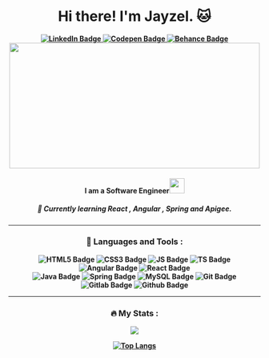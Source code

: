 <div id="header" align="center">
<!--  <img src="https://media4.giphy.com/media/3o85xyGspig9UUbHc4/giphy.gif?cid=790b7611e835d53430a0ab12e7884e5849c4b4070102651c&rid=giphy.gif&ct=g" width="150"> -->
 <div id="badges">
 <h1><b>Hi there! I'm Jayzel. 🐱<b></h1>
  <a href="your-linkedin-URL">
    <img src="https://img.shields.io/badge/LinkedIn-blue?style=for-the-badge&logo=linkedin&logoColor=white"  alt="LinkedIn Badge"/>
  </a>
  <a href="your-codepen-URL">
    <img src="https://img.shields.io/badge/Codepen-yellow?style=for-the-badge&logo=codepen&logoColor=white" alt="Codepen Badge"/>
  </a>
  <a href="your-tbehance-URL">
    <img src="https://img.shields.io/badge/Behance-gray?style=for-the-badge&logo=behance&logoColor=white" alt="Behance Badge"/>
  </a>
</div>
 
 <div align="center">
  
  <img src="https://media0.giphy.com/media/v1.Y2lkPTc5MGI3NjExZ21mZGYycHExcGtmcXJhd3dkMzh1dTVrbzZzdm93cmoxYTVwczhmbCZlcD12MV9pbnRlcm5hbF9naWZfYnlfaWQmY3Q9Zw/lzX8c7wVyGa9trsXI7/giphy.gif" width="500" height="250"/>
</div>
 <h4>I am a Software Engineer<img src="https://media4.giphy.com/media/3o85xp1xCrNmTeKedi/giphy.gif?cid=ecf05e47b1uibra0hmm7fdme5l9penkhaqgwwi9xjygygea7&rid=giphy.gif&ct=g" width="30"></h4>

  <h5><i> 🌱 Currently learning React , Angular , Spring and Apigee. </i></h5>

<hr>

### <b>🔨 Languages and Tools <b> :

<div>
 <img src="https://img.shields.io/badge/HTML5-orange?style=for-the-badge&logo=html5&logoColor=white"  alt="HTML5 Badge"/>
 <img src="https://img.shields.io/badge/CSS3-blue?style=for-the-badge&logo=css3&logoColor=white"  alt="CSS3 Badge"/>
 <img src="https://img.shields.io/badge/Javascript-yellow?style=for-the-badge&logo=javascript&logoColor=white"  alt="JS Badge"/>
 <img src="https://img.shields.io/badge/Typescript-blue?style=for-the-badge&logo=typescript&logoColor=white"  alt="TS Badge"/>
 <img src="https://img.shields.io/badge/Angular-red?style=for-the-badge&logo=angular&logoColor=white"  alt="Angular Badge"/>
 <img src="https://img.shields.io/badge/React-blue?style=for-the-badge&logo=react&logoColor=white"  alt="React Badge"/>
 <br>
 <img src="https://img.shields.io/badge/Java-yellow?style=for-the-badge&logo=java8&logoColor=white"  alt="Java Badge"/>
 <img src="https://img.shields.io/badge/Spring-green?style=for-the-badge&logo=spring&logoColor=white"  alt="Spring Badge"/>
 <img src="https://img.shields.io/badge/MySQL-blue?style=for-the-badge&logo=spring&logoColor=white"  alt="MySQL Badge"/>
 <img src="https://img.shields.io/badge/Git-red?style=for-the-badge&logo=git&logoColor=white"  alt="Git Badge"/>
 <img src="https://img.shields.io/badge/Gitlab-orange?style=for-the-badge&logo=gitlab&logoColor=white"  alt="Gitlab Badge"/>
 <img src="https://img.shields.io/badge/Github-gray?style=for-the-badge&logo=github&logoColor=white"  alt="Github Badge"/>
 
 
<!--  <img src="https://raw.githubusercontent.com/devicons/devicon/1119b9f84c0290e0f0b38982099a2bd027a48bf1/icons/html5/html5-original-wordmark.svg" title="Flutter" alt="Flutter" width="40" height="40"/>&nbsp;
  <img src="https://raw.githubusercontent.com/devicons/devicon/1119b9f84c0290e0f0b38982099a2bd027a48bf1/icons/css3/css3-original-wordmark.svg"  title="CSS3" alt="CSS" width="40" height="40"/>&nbsp;
   <img src="https://upload.wikimedia.org/wikipedia/commons/9/99/Unofficial_JavaScript_logo_2.svg" title="Material UI" alt="Angular" width="35" height="40"/>&nbsp;
   <img src="https://raw.githubusercontent.com/devicons/devicon/1119b9f84c0290e0f0b38982099a2bd027a48bf1/icons/react/react-original-wordmark.svg" title="React" alt="React" width="40" height="40"/>&nbsp;
   <img src="https://upload.wikimedia.org/wikipedia/commons/c/cf/Angular_full_color_logo.svg" title="Material UI" alt="Angular" width="40" height="40"/>&nbsp;
  <img src="https://raw.githubusercontent.com/devicons/devicon/1119b9f84c0290e0f0b38982099a2bd027a48bf1/icons/java/java-original-wordmark.svg" title="Java" alt="Java" width="40" height="40"/>&nbsp;
  <img src="https://raw.githubusercontent.com/devicons/devicon/1119b9f84c0290e0f0b38982099a2bd027a48bf1/icons/spring/spring-original-wordmark.svg" title="Spring" alt="Spring" width="40" height="50"/>&nbsp;
  <img src="https://raw.githubusercontent.com/devicons/devicon/1119b9f84c0290e0f0b38982099a2bd027a48bf1/icons/mysql/mysql-original-wordmark.svg" title="MySQL"  alt="MySQL" width="40" height="50"/>&nbsp;
  <img src="https://raw.githubusercontent.com/devicons/devicon/1119b9f84c0290e0f0b38982099a2bd027a48bf1/icons/git/git-original-wordmark.svg" title="MySQL"  alt="MySQL" width="40" height="50"/>&nbsp;
   <img src="https://raw.githubusercontent.com/devicons/devicon/1119b9f84c0290e0f0b38982099a2bd027a48bf1/icons/gitlab/gitlab-original-wordmark.svg" title="MySQL"  alt="MySQL" width="40" height="50"/>&nbsp;
    <img src="https://raw.githubusercontent.com/devicons/devicon/1119b9f84c0290e0f0b38982099a2bd027a48bf1/icons/github/github-original-wordmark.svg" title="MySQL"  alt="MySQL" width="40" height="50"/>&nbsp; -->
</div>

<hr>

<!-- <img src="https://media3.giphy.com/media/cEnL5xAQZINAk/giphy.gif?cid=790b7611997884811f0413e34670af9057bf8829ee266b10&rid=giphy.gif&ct=g">

<img src="https://media0.giphy.com/media/CjgNRG8CufDwA83jB6/giphy.gif?cid=ecf05e47py7rs2jsnirqk4rvs4ppuyufjbzmhgye8jpji3y9&rid=giphy.gif&ct=g"> -->

### <b>🔥 My Stats : </b>

<a href="https://git.io/streak-stats"><img src="https://github-readme-streak-stats.herokuapp.com?user=jzlvibora&theme=tokyonight"/></a>

[![Top Langs](https://github-readme-stats.vercel.app/api/top-langs/?username=jzlvibora&layout=compact&theme=tokyonight)](https://github.com/jzlvibora/github-readme-stats)
</div>


